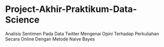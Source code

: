 # Project-Akhir-Praktikum-Data-Science
Analisis Sentimen Pada Data Twitter Mengenai Opini Terhadap Perkuliahan Secara Online Dengan Metode Naive Bayes
